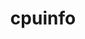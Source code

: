 ---
title: "cpuinfo"
layout: cache
categories: [package, develop-2024-05-19]
meta: {"versions": ["2022-08-19", "2023-01-13", "2023-11-04"], "compilers": ["apple-clang@=15.0.0", "gcc@=11.4.0"], "oss": ["ubuntu22.04", "ventura"], "platforms": ["darwin", "linux"], "targets": ["aarch64", "neoverse_v1", "neoverse_v2", "x86_64_v3"], "stacks": ["e4s", "e4s-neoverse-v2", "e4s-neoverse_v1", "ml-darwin-aarch64-mps", "ml-linux-x86_64-cpu", "ml-linux-x86_64-cuda", "root"], "num_specs": 12, "num_specs_by_stack": {"root": 12, "ml-darwin-aarch64-mps": 3, "e4s-neoverse_v1": 2, "e4s-neoverse-v2": 2, "e4s": 2, "ml-linux-x86_64-cpu": 3, "ml-linux-x86_64-cuda": 3}}
spec_details: [{"hash": "vpscne2n6lgytnwlc5n4fx5sucjzbhpy", "compiler": "apple-clang@=15.0.0", "versions": ["2022-08-19"], "os": "ventura", "platform": "darwin", "target": "aarch64", "variants": ["build_system=cmake", "build_type=Release", "generator=ninja", "~ipo"], "stacks": ["root", "ml-darwin-aarch64-mps"], "size": "-", "tarball": "https://binaries.spack.io/develop-2024-05-19/build_cache/darwin-ventura-aarch64/apple-clang-15.0.0/cpuinfo-2022-08-19/darwin-ventura-aarch64-apple-clang-15.0.0-cpuinfo-2022-08-19-vpscne2n6lgytnwlc5n4fx5sucjzbhpy.spack"}, {"hash": "ijucntz34mtxtuhcmgdxmj5shlwfvo5r", "compiler": "apple-clang@=15.0.0", "versions": ["2023-01-13"], "os": "ventura", "platform": "darwin", "target": "aarch64", "variants": ["build_system=cmake", "build_type=Release", "generator=ninja", "~ipo"], "stacks": ["root", "ml-darwin-aarch64-mps"], "size": "-", "tarball": "https://binaries.spack.io/develop-2024-05-19/build_cache/darwin-ventura-aarch64/apple-clang-15.0.0/cpuinfo-2023-01-13/darwin-ventura-aarch64-apple-clang-15.0.0-cpuinfo-2023-01-13-ijucntz34mtxtuhcmgdxmj5shlwfvo5r.spack"}, {"hash": "dv4p43funjqwdubpbyqqgfelwpksdbio", "compiler": "apple-clang@=15.0.0", "versions": ["2023-11-04"], "os": "ventura", "platform": "darwin", "target": "aarch64", "variants": ["build_system=cmake", "build_type=Release", "generator=ninja", "~ipo"], "stacks": ["root", "ml-darwin-aarch64-mps"], "size": "-", "tarball": "https://binaries.spack.io/develop-2024-05-19/build_cache/darwin-ventura-aarch64/apple-clang-15.0.0/cpuinfo-2023-11-04/darwin-ventura-aarch64-apple-clang-15.0.0-cpuinfo-2023-11-04-dv4p43funjqwdubpbyqqgfelwpksdbio.spack"}, {"hash": "if5zkxqageuwujfp4defiq6cfucykktm", "compiler": "gcc@=11.4.0", "versions": ["2022-08-19"], "os": "ubuntu22.04", "platform": "linux", "target": "neoverse_v1", "variants": ["build_system=cmake", "build_type=Release", "generator=ninja", "~ipo"], "stacks": ["root", "e4s-neoverse_v1"], "size": "-", "tarball": "https://binaries.spack.io/develop-2024-05-19/build_cache/linux-ubuntu22.04-neoverse_v1/gcc-11.4.0/cpuinfo-2022-08-19/linux-ubuntu22.04-neoverse_v1-gcc-11.4.0-cpuinfo-2022-08-19-if5zkxqageuwujfp4defiq6cfucykktm.spack"}, {"hash": "ltxbibmcoj2qj4eizjkwrflpmm4j32oc", "compiler": "gcc@=11.4.0", "versions": ["2023-11-04"], "os": "ubuntu22.04", "platform": "linux", "target": "neoverse_v1", "variants": ["build_system=cmake", "build_type=Release", "generator=ninja", "~ipo"], "stacks": ["root", "e4s-neoverse_v1"], "size": "-", "tarball": "https://binaries.spack.io/develop-2024-05-19/build_cache/linux-ubuntu22.04-neoverse_v1/gcc-11.4.0/cpuinfo-2023-11-04/linux-ubuntu22.04-neoverse_v1-gcc-11.4.0-cpuinfo-2023-11-04-ltxbibmcoj2qj4eizjkwrflpmm4j32oc.spack"}, {"hash": "teudoek4sy6givdq3m74yb5glszb6zc4", "compiler": "gcc@=11.4.0", "versions": ["2022-08-19"], "os": "ubuntu22.04", "platform": "linux", "target": "neoverse_v2", "variants": ["build_system=cmake", "build_type=Release", "generator=ninja", "~ipo"], "stacks": ["root", "e4s-neoverse-v2"], "size": "-", "tarball": "https://binaries.spack.io/develop-2024-05-19/build_cache/linux-ubuntu22.04-neoverse_v2/gcc-11.4.0/cpuinfo-2022-08-19/linux-ubuntu22.04-neoverse_v2-gcc-11.4.0-cpuinfo-2022-08-19-teudoek4sy6givdq3m74yb5glszb6zc4.spack"}, {"hash": "6ndntkdy3x4eicgdghdkiurgjaewfj7d", "compiler": "gcc@=11.4.0", "versions": ["2023-11-04"], "os": "ubuntu22.04", "platform": "linux", "target": "neoverse_v2", "variants": ["build_system=cmake", "build_type=Release", "generator=ninja", "~ipo"], "stacks": ["root", "e4s-neoverse-v2"], "size": "-", "tarball": "https://binaries.spack.io/develop-2024-05-19/build_cache/linux-ubuntu22.04-neoverse_v2/gcc-11.4.0/cpuinfo-2023-11-04/linux-ubuntu22.04-neoverse_v2-gcc-11.4.0-cpuinfo-2023-11-04-6ndntkdy3x4eicgdghdkiurgjaewfj7d.spack"}, {"hash": "tvglgrxm3zukeqbfi5q6unq7nw4hihyt", "compiler": "gcc@=11.4.0", "versions": ["2023-11-04"], "os": "ubuntu22.04", "platform": "linux", "target": "x86_64_v3", "variants": ["build_system=cmake", "build_type=Release", "generator=ninja", "~ipo"], "stacks": ["root", "e4s"], "size": "-", "tarball": "https://binaries.spack.io/develop-2024-05-19/build_cache/linux-ubuntu22.04-x86_64_v3/gcc-11.4.0/cpuinfo-2023-11-04/linux-ubuntu22.04-x86_64_v3-gcc-11.4.0-cpuinfo-2023-11-04-tvglgrxm3zukeqbfi5q6unq7nw4hihyt.spack"}, {"hash": "ns2w5tmbrzun3eolbnxxw3i46tmzd4jb", "compiler": "gcc@=11.4.0", "versions": ["2023-11-04"], "os": "ubuntu22.04", "platform": "linux", "target": "x86_64_v3", "variants": ["build_system=cmake", "build_type=Release", "generator=ninja", "~ipo"], "stacks": ["root", "ml-linux-x86_64-cpu", "ml-linux-x86_64-cuda"], "size": "-", "tarball": "https://binaries.spack.io/develop-2024-05-19/build_cache/linux-ubuntu22.04-x86_64_v3/gcc-11.4.0/cpuinfo-2023-11-04/linux-ubuntu22.04-x86_64_v3-gcc-11.4.0-cpuinfo-2023-11-04-ns2w5tmbrzun3eolbnxxw3i46tmzd4jb.spack"}, {"hash": "sjs6tv6lhyuvlwjfq6ikaiey532bvf6t", "compiler": "gcc@=11.4.0", "versions": ["2023-01-13"], "os": "ubuntu22.04", "platform": "linux", "target": "x86_64_v3", "variants": ["build_system=cmake", "build_type=Release", "generator=ninja", "~ipo"], "stacks": ["root", "ml-linux-x86_64-cpu", "ml-linux-x86_64-cuda"], "size": "-", "tarball": "https://binaries.spack.io/develop-2024-05-19/build_cache/linux-ubuntu22.04-x86_64_v3/gcc-11.4.0/cpuinfo-2023-01-13/linux-ubuntu22.04-x86_64_v3-gcc-11.4.0-cpuinfo-2023-01-13-sjs6tv6lhyuvlwjfq6ikaiey532bvf6t.spack"}, {"hash": "rw2oyvzhu63qfxspcyvp4io72dneaout", "compiler": "gcc@=11.4.0", "versions": ["2022-08-19"], "os": "ubuntu22.04", "platform": "linux", "target": "x86_64_v3", "variants": ["build_system=cmake", "build_type=Release", "generator=ninja", "~ipo"], "stacks": ["root", "e4s"], "size": "-", "tarball": "https://binaries.spack.io/develop-2024-05-19/build_cache/linux-ubuntu22.04-x86_64_v3/gcc-11.4.0/cpuinfo-2022-08-19/linux-ubuntu22.04-x86_64_v3-gcc-11.4.0-cpuinfo-2022-08-19-rw2oyvzhu63qfxspcyvp4io72dneaout.spack"}, {"hash": "wuf35dz2f6lzsgh4qkhuvbbvfmljtisl", "compiler": "gcc@=11.4.0", "versions": ["2022-08-19"], "os": "ubuntu22.04", "platform": "linux", "target": "x86_64_v3", "variants": ["build_system=cmake", "build_type=Release", "generator=ninja", "~ipo"], "stacks": ["root", "ml-linux-x86_64-cpu", "ml-linux-x86_64-cuda"], "size": "-", "tarball": "https://binaries.spack.io/develop-2024-05-19/build_cache/linux-ubuntu22.04-x86_64_v3/gcc-11.4.0/cpuinfo-2022-08-19/linux-ubuntu22.04-x86_64_v3-gcc-11.4.0-cpuinfo-2022-08-19-wuf35dz2f6lzsgh4qkhuvbbvfmljtisl.spack"}]
---